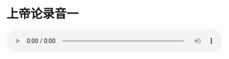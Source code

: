 # 上帝论录音一

<audio style="width: 100%;" preload="false" controls controlslist="nodownload"><source src="//file.simai.life/audio/mp3/old/27376.mp3" type="audio/mpeg">Your browser does not support the audio element.</audio>


